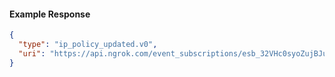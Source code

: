 <!-- Code generated for API Clients. DO NOT EDIT. -->

#### Example Response

```json
{
  "type": "ip_policy_updated.v0",
  "uri": "https://api.ngrok.com/event_subscriptions/esb_32VHc0syoZujBJuhNnR1Xm2Ungy/sources/ip_policy_updated.v0"
}
```
